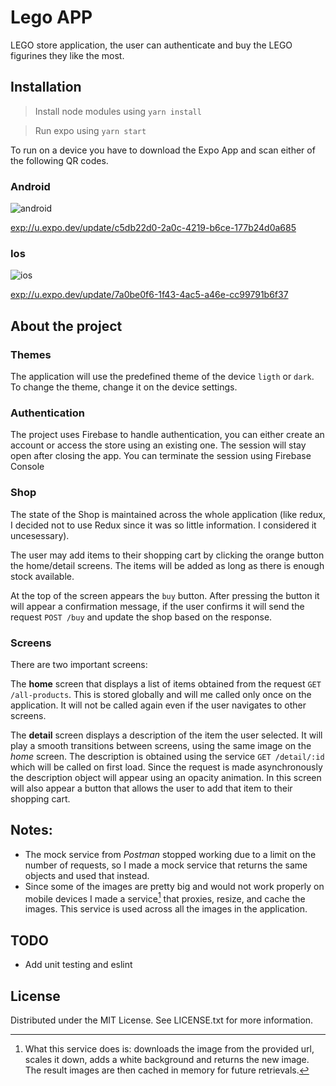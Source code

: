 # Lego APP
LEGO store application, the user can authenticate and buy the LEGO figurines they like the most.

## Installation

> Install node modules using `yarn install`

> Run expo using `yarn start`

To run on a device you have to download the Expo App and scan either of the following QR codes.

### Android
![android](https://qr.expo.dev/eas-update?updateId=c5db22d0-2a0c-4219-b6ce-177b24d0a685&appScheme=exp&host=u.expo.dev)

[exp://u.expo.dev/update/c5db22d0-2a0c-4219-b6ce-177b24d0a685](exp://u.expo.dev/update/c5db22d0-2a0c-4219-b6ce-177b24d0a685)

### Ios
![ios](https://qr.expo.dev/eas-update?updateId=7a0be0f6-1f43-4ac5-a46e-cc99791b6f37&appScheme=exp&host=u.expo.dev)

[exp://u.expo.dev/update/7a0be0f6-1f43-4ac5-a46e-cc99791b6f37](exp://u.expo.dev/update/7a0be0f6-1f43-4ac5-a46e-cc99791b6f37)

## About the project

### Themes
The application will use the predefined theme of the device `ligth` or `dark`. To change the theme, change it on the device settings.

### Authentication
The project uses Firebase to handle authentication, you can either create an account or access the store using an existing one. The session will stay open after closing the app. You can terminate the session using Firebase Console

### Shop
The state of the Shop is maintained across the whole application (like redux, I decided not to use Redux since it was so little information. I considered it uncesessary).

The user may add items to their shopping cart by clicking the orange button the home/detail screens. The items will be added as long as there is enough stock available.

At the top of the screen appears the `buy` button. After pressing the button it will appear a confirmation message, if the user confirms it will send the request `POST /buy` and update the shop based on the response.

### Screens

There are two important screens: 

The **home** screen that displays a list of items obtained from the request `GET /all-products`. This is stored globally and will me called only once on the application. It will not be called again even if the user navigates to other screens. 

The **detail** screen displays a description of the item the user selected. It will play a smooth transitions between screens, using the same image on the *home* screen. The description is obtained using the service `GET /detail/:id` which will be called on first load. Since the request is made asynchronously the description object will appear using an opacity animation. In this screen will also appear a button that allows the user to add that item to their shopping cart.

## Notes:

- The mock service from *Postman* stopped working due to a limit on the number of requests, so I made a mock service that returns the same objects and used that instead.
- Since some of the images are pretty big and would not work properly on mobile devices I made a service[^1] that proxies, resize, and cache the images. This service is used across all the images in the application.

[^1]: What this service does is: downloads the image from the provided url, scales it down, adds a white background and returns the new image. The result images are then cached in memory for future retrievals.

## TODO
- Add unit testing and eslint

## License
Distributed under the MIT License. See LICENSE.txt for more information.